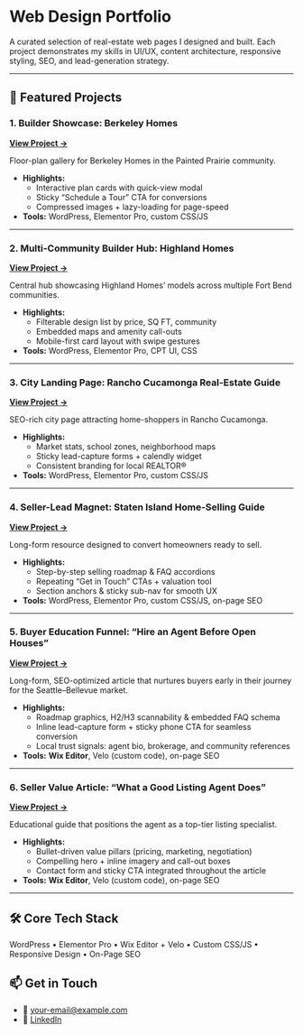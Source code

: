 # Web Design Portfolio

A curated selection of real-estate web pages I designed and built. Each project demonstrates my skills in UI/UX, content architecture, responsive styling, SEO, and lead-generation strategy.

---

## 📌 Featured Projects

### 1. Builder Showcase: Berkeley Homes  
**[View Project →](https://movetoaurora.com/aurora/painted-prairie/berkeley-homes/)**  

Floor-plan gallery for Berkeley Homes in the Painted Prairie community.  
- **Highlights:**  
  - Interactive plan cards with quick-view modal  
  - Sticky “Schedule a Tour” CTA for conversions  
  - Compressed images + lazy-loading for page-speed  
- **Tools:** WordPress, Elementor Pro, custom CSS/JS  

---

### 2. Multi-Community Builder Hub: Highland Homes  
**[View Project →](https://homesoffortbend.com/fort-bend-builders/highland-homes/)**  

Central hub showcasing Highland Homes’ models across multiple Fort Bend communities.  
- **Highlights:**  
  - Filterable design list by price, SQ FT, community  
  - Embedded maps and amenity call-outs  
  - Mobile-first card layout with swipe gestures  
- **Tools:** WordPress, Elementor Pro, CPT UI, CSS  

---

### 3. City Landing Page: Rancho Cucamonga Real-Estate Guide  
**[View Project →](https://homesinranchocucamonga.com/rancho-cucamonga/)**  

SEO-rich city page attracting home-shoppers in Rancho Cucamonga.  
- **Highlights:**  
  - Market stats, school zones, neighborhood maps  
  - Sticky lead-capture forms + calendly widget  
  - Consistent branding for local REALTOR®  
- **Tools:** WordPress, Elementor Pro, custom CSS/JS  

---

### 4. Seller-Lead Magnet: Staten Island Home-Selling Guide  
**[View Project →](https://homesofstatenisland.com/selling/)**  

Long-form resource designed to convert homeowners ready to sell.  
- **Highlights:**  
  - Step-by-step selling roadmap & FAQ accordions  
  - Repeating “Get in Touch” CTAs + valuation tool  
  - Section anchors & sticky sub-nav for smooth UX  
- **Tools:** WordPress, Elementor Pro, custom CSS/JS, on-page SEO  

---

### 5. Buyer Education Funnel: “Hire an Agent Before Open Houses”  
**[View Project →](https://www.chapmanhomeshq.com/why-hire-agent-before-open-houses)**  

Long-form, SEO-optimized article that nurtures buyers early in their journey for the Seattle–Bellevue market.  
- **Highlights:**  
  - Roadmap graphics, H2/H3 scannability & embedded FAQ schema  
  - Inline lead-capture form + sticky phone CTA for seamless conversion  
  - Local trust signals: agent bio, brokerage, and community references  
- **Tools:** **Wix Editor**, Velo (custom code), on-page SEO  

---

### 6. Seller Value Article: “What a Good Listing Agent Does”  
**[View Project →](https://www.chapmanhomeshq.com/what-good-listing-agent-does)**  

Educational guide that positions the agent as a top-tier listing specialist.  
- **Highlights:**  
  - Bullet-driven value pillars (pricing, marketing, negotiation)  
  - Compelling hero + inline imagery and call-out boxes  
  - Contact form and sticky CTA integrated throughout the article  
- **Tools:** **Wix Editor**, Velo (custom code), on-page SEO  

---

## 🛠️ Core Tech Stack
WordPress • Elementor Pro • Wix Editor + Velo • Custom CSS/JS • Responsive Design • On-Page SEO

## 📫 Get in Touch
- 📧 [your-email@example.com](mailto:your-email@example.com)  
- 🔗 [LinkedIn](https://linkedin.com/in/yourprofile)
